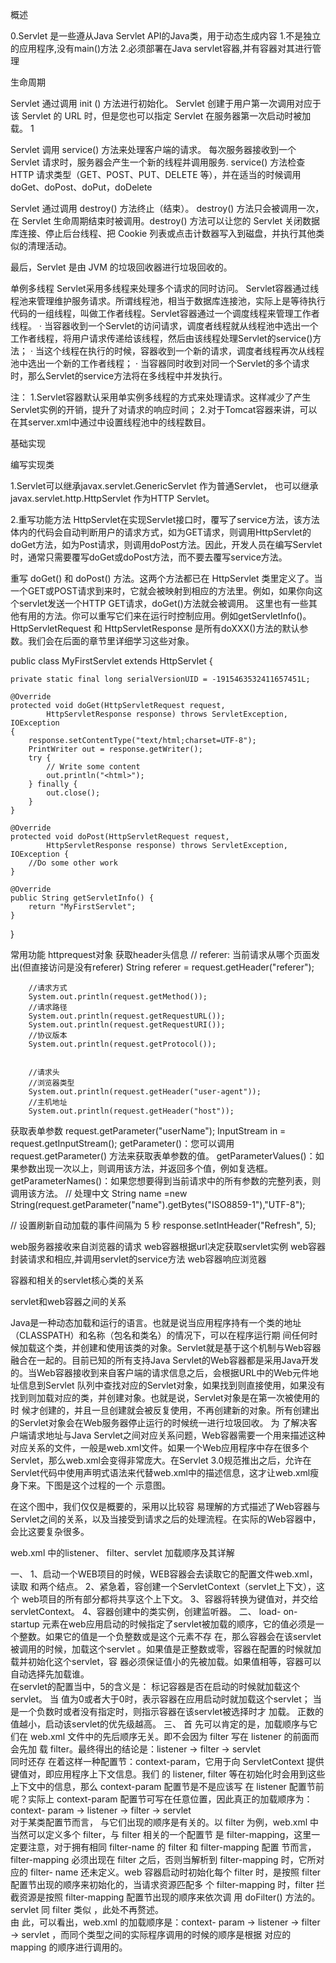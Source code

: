 
概述

0.Servlet 是一些遵从Java Servlet API的Java类，用于动态生成内容
1.不是独立的应用程序,没有main()方法
2.必须部署在Java servlet容器,并有容器对其进行管理





生命周期


Servlet 通过调用 init () 方法进行初始化。
Servlet 创建于用户第一次调用对应于该 Servlet 的 URL 时，但是您也可以指定 Servlet 在服务器第一次启动时被加载。
<load-on-startup>1</load-on-startup>

Servlet 调用 service() 方法来处理客户端的请求。
每次服务器接收到一个 Servlet 请求时，服务器会产生一个新的线程并调用服务.
service() 方法检查 HTTP 请求类型（GET、POST、PUT、DELETE 等），并在适当的时候调用 doGet、doPost、doPut，doDelete

Servlet 通过调用 destroy() 方法终止（结束）。
destroy() 方法只会被调用一次，在 Servlet 生命周期结束时被调用。destroy() 方法可以让您的 Servlet 关闭数据库连接、停止后台线程、把 Cookie 列表或点击计数器写入到磁盘，并执行其他类似的清理活动。


最后，Servlet 是由 JVM 的垃圾回收器进行垃圾回收的。




单例多线程
    	Servlet采用多线程来处理多个请求的同时访问。
Servlet容器通过线程池来管理维护服务请求。所谓线程池，相当于数据库连接池，实际上是等待执行代码的一组线程，叫做工作者线程。Servlet容器通过一个调度线程来管理工作者线程。
· 当容器收到一个Servlet的访问请求，调度者线程就从线程池中选出一个工作者线程，将用户请求传递给该线程，然后由该线程处理Servlet的service()方法；
· 当这个线程在执行的时候，容器收到一个新的请求，调度者线程再次从线程池中选出一个新的工作者线程；
· 当容器同时收到对同一个Servlet的多个请求时，那么Servlet的service方法将在多线程中并发执行。

注：
    1.Servlet容器默认采用单实例多线程的方式来处理请求。这样减少了产生Servlet实例的开销，提升了对请求的响应时间；
    2.对于Tomcat容器来讲，可以在其server.xml中通过<Connector>中设置线程池中的线程数目。



基础实现

编写实现类

1.Servlet可以继承javax.servlet.GenericServlet 作为普通Servlet，
   也可以继承 javax.servlet.http.HttpServlet 作为HTTP Servlet。

2.重写功能方法
HttpServlet在实现Servlet接口时，覆写了service方法，该方法体内的代码会自动判断用户的请求方式，如为GET请求，则调用HttpServlet的doGet方法，如为Post请求，则调用doPost方法。因此，开发人员在编写Servlet时，通常只需要覆写doGet或doPost方法，而不要去覆写service方法。

重写 doGet() 和 doPost() 方法。这两个方法都已在 HttpServlet 类里定义了。当一个GET或POST请求到来时，它就会被映射到相应的方法里。例如，如果你向这个servlet发送一个HTTP GET请求，doGet()方法就会被调用。
这里也有一些其他有用的方法。你可以重写它们来在运行时控制应用。例如getServletInfo()。
HttpServletRequest 和 HttpServletResponse 是所有doXXX()方法的默认参数。我们会在后面的章节里详细学习这些对象。

public class MyFirstServlet extends HttpServlet {
 
    private static final long serialVersionUID = -1915463532411657451L;
 
    @Override
    protected void doGet(HttpServletRequest request,
            HttpServletResponse response) throws ServletException, IOException
    {
        response.setContentType("text/html;charset=UTF-8");
        PrintWriter out = response.getWriter();
        try {
            // Write some content
            out.println("<html>");
        } finally {
            out.close();
        }
    }
 
    @Override
    protected void doPost(HttpServletRequest request,
            HttpServletResponse response) throws ServletException, IOException {
        //Do some other work
    }
 
    @Override
    public String getServletInfo() {
        return "MyFirstServlet";
    }
}






常用功能
httprequest对象
获取header头信息
// referer: 当前请求从哪个页面发出(但直接访问是没有referer)
String referer = request.getHeader("referer");

		//请求方式
		System.out.println(request.getMethod());
		//请求路径
		System.out.println(request.getRequestURL());
		System.out.println(request.getRequestURI());
		//协议版本
		System.out.println(request.getProtocol());
		
		
		//请求头
		//浏览器类型
		System.out.println(request.getHeader("user-agent"));
		//主机地址
		System.out.println(request.getHeader("host"));
获取表单参数
request.getParameter("userName");
InputStream in = request.getInputStream();
getParameter()：您可以调用 request.getParameter() 方法来获取表单参数的值。
getParameterValues()：如果参数出现一次以上，则调用该方法，并返回多个值，例如复选框。
getParameterNames()：如果您想要得到当前请求中的所有参数的完整列表，则调用该方法。
// 处理中文
String name =new String(request.getParameter("name").getBytes("ISO8859-1"),"UTF-8");

// 设置刷新自动加载的事件间隔为 5 秒
		response.setIntHeader("Refresh", 5);













web服务器接收来自浏览器的请求
web容器根据url决定获取servlet实例
web容器封装请求和相应,并调用servlet的service方法
web容器响应浏览器


容器和相关的servlet核心类的关系



servlet和web容器之间的关系

Java是一种动态加载和运行的语言。也就是说当应用程序持有一个类的地址（CLASSPATH）和名称（包名和类名）的情况下，可以在程序运行期 间任何时候加载这个类，并创建和使用该类的对象。Servlet就是基于这个机制与Web容器融合在一起的。目前已知的所有支持Java Servlet的Web容器都是采用Java开发的。当Web容器接收到来自客户端的请求信息之后，会根据URL中的Web元件地址信息到Servlet 队列中查找对应的Servlet对象，如果找到则直接使用，如果没有找到则加载对应的类，并创建对象。也就是说，Servlet对象是在第一次被使用的时 候才创建的，并且一旦创建就会被反复使用，不再创建新的对象。所有创建出的Servlet对象会在Web服务器停止运行的时候统一进行垃圾回收。
为 了解决客户端请求地址与Java Servlet之间对应关系问题，Web容器需要一个用来描述这种对应关系的文件，一般是web.xml文件。如果一个Web应用程序中存在很多个 Servlet，那么web.xml会变得非常庞大。在Servlet 3.0规范推出之后，允许在Servlet代码中使用声明式语法来代替web.xml中的描述信息，这才让web.xml瘦身下来。下图是这个过程的一个 示意图。

在这个图中，我们仅仅是概要的，采用以比较容 易理解的方式描述了Web容器与Servlet之间的关系，以及当接受到请求之后的处理流程。在实际的Web容器中，会比这要复杂很多。
 
 
 
web.xml 中的listener、 filter、servlet 加载顺序及其详解

一、 
1、启动一个WEB项目的时候，WEB容器会去读取它的配置文件web.xml，读取<listener> 和<context-param>两个结点。
2、紧急着，容创建一个ServletContext（servlet上下文），这个 web项目的所有部分都将共享这个上下文。 
3、容器将<context-param>转换为键值对，并交给 servletContext。 
4、容器创建<listener>中的类实例，创建监听器。 
二、 
load- on-startup 元素在web应用启动的时候指定了servlet被加载的顺序，它的值必须是一个整数。如果它的值是一个负整数或是这个元素不存 在，那么容器会在该servlet被调用的时候，加载这个servlet 。如果值是正整数或零，容器在配置的时候就加载并初始化这个servlet，容 器必须保证值小的先被加载。如果值相等，容器可以自动选择先加载谁。  
在servlet的配置当中，<load-on- startup>5</load-on-startup>的含义是： 
标记容器是否在启动的时候就加载这个servlet。 
当 值为0或者大于0时，表示容器在应用启动时就加载这个servlet； 
当是一个负数时或者没有指定时，则指示容器在该servlet被选择时才 加载。 
正数的值越小，启动该servlet的优先级越高。 
三、 
首 先可以肯定的是，加载顺序与它们在 web.xml 文件中的先后顺序无关。即不会因为 filter 写在 listener 的前面而会先加 载 filter。最终得出的结论是：listener -> filter -> servlet  
同时还存 在着这样一种配置节：context-param，它用于向 ServletContext 提供键值对，即应用程序上下文信息。我们 的 listener, filter 等在初始化时会用到这些上下文中的信息，那么 context-param 配置节是不是应该写 在 listener 配置节前呢？实际上 context-param 配置节可写在任意位置，因此真正的加载顺序为：context- param -> listener -> filter -> servlet  
对于某类配置节而言， 与它们出现的顺序是有关的。以 filter 为例，web.xml 中当然可以定义多个 filter，与 filter 相关的一个配置节 是 filter-mapping，这里一定要注意，对于拥有相同 filter-name 的 filter 和 filter-mapping 配置 节而言，filter-mapping 必须出现在 filter 之后，否则当解析到 filter-mapping 时，它所对应的 filter- name 还未定义。web 容器启动时初始化每个 filter 时，是按照 filter 配置节出现的顺序来初始化的，当请求资源匹配多 个 filter-mapping 时，filter 拦截资源是按照 filter-mapping 配置节出现的顺序来依次调 用 doFilter() 方法的。  
servlet 同 filter 类似 ，此处不再赘述。  
由 此，可以看出，web.xml 的加载顺序是：context- param -> listener -> filter -> servlet ，而同个类型之间的实际程序调用的时候的顺序是根据 对应的 mapping 的顺序进行调用的。










